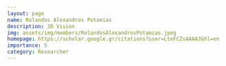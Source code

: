 ```yaml
---
layout: page
name: Rolandos Alexandros Potamias
description: 3D Vision
img: assets/img/members/RolandosAlexandrosPotamias.jpeg
homepage: https://scholar.google.gr/citations?user=LteFCZsAAAAJ&hl=en
importance: 5
category: Researcher
---
```


